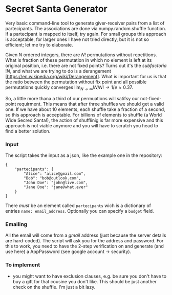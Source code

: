 # Secret Santa Generator

Very basic command-line tool to generate giver-receiver pairs from a list of partecipants. The associations are done via numpy.random.shuffle function. If a partecipant is mapped to itself, try again. For small groups this approach is acceptable, for larger ones I have not tried directly, but it is not so efficient; let me try to elaborate.

Given $N$ ordered integers, there are $N!$ permutations without repetitions. What is fraction of these permutation in which no element is left at its original position, i.e. there are not fixed points? Turns out it's the _subfactoria_ $!N$, and what we are trying to do is a derangement [https://en.wikipedia.org/wiki/Derangement]. What is important for us is that the ratio between the permutation without fix point and all possible permutations quickly converges $\lim_{N\to \infty} !N/N! \to 1/e \approx 0.37$. 

So, a little more thana a third of our permuations will satifsy our not-fixed-point requirment. This means that after three shuffles we should get a valid one. If we have about 10 elements, each shuffle take a fraction of a second, so this approach is acceptable. For billions of elements to shuffle (a World Wide Secred Santa!), the action of shufflinig is far more expensive and this approach is not viable anymore and you will have to scratch you head to find a better solution.


### Input
The script takes the input as a json, like the example one in the repository:
```
{
    "partecipants": {
        "Alice": "alice@gmail.com",
        "Bob": "bob@outlook.com",
        "John Doe": "john@live.com",
        "Jane Doe": "jane@what.ever"
    }
}
```

There *must* be an element called ```partecipants``` wich is a dictionary of entries ```name: email_address```.
Optionally you can specify a ```budget``` field.

### Emailing
All the email will come from a *gmail* address (just because the server details are hard-coded). The script will ask you for the address and password. For this to work, you need to have the 2-step verification on and generate (and use here) a AppPassword (see google account -> security).


### To implement
- you might want to have exclusion clauses, e.g. be sure you don't have to buy a gift for that cousine you don't like. This should be just another check on the shuffle. I'm just a bit lazy.
